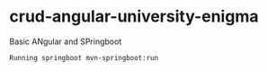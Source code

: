 # crud-angular-university-enigma

Basic ANgular and SPringboot

``Running springboot mvn-springboot:run``

